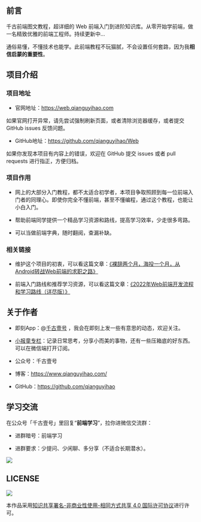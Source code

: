 
## 前言

千古前端图文教程，超详细的 Web 前端入门到进阶知识库。从零开始学前端，做一名精致优雅的前端工程师。持续更新中...

通俗易懂，不懂技术也能学。此前端教程不玩猫腻，不会设置任何套路，因为我**相信启蒙的重要性**。


## 项目介绍

### 项目地址

- 官网地址：<https://web.qianguyihao.com>

如果官网打开异常，请先尝试强制刷新页面，或者清除浏览器缓存，或者提交 GitHub issues 反馈问题。

- GitHub地址：<https://github.com/qianguyihao/Web>

如果你发现本项目有内容上的错误，欢迎在 GitHub 提交 issues 或者 pull requests 进行指正，方便归档。

### 项目作用

- 网上的大部分入门教程，都不太适合初学者，本项目争取照顾到每一位前端入门者的同理心。即使你完全不懂前端，甚至不懂编程，通过这个教程，也能让小白入门。

- 帮助前端同学提供一个精品学习资源和路线，提高学习效率，少走很多弯路。

- 可以当做前端字典，随时翻阅，查漏补缺。

### 相关链接

- 维护这个项目的初衷，可以看这篇文章：[《裸辞两个月，海投一个月，从Android转战Web前端的求职之路》](https://www.cnblogs.com/qianguyihao/p/8732781.html)

- 前端入门路线和推荐学习资源，可以看这篇文章：[《2022年Web前端开发流程和学习路线（详尽版）》](https://www.cnblogs.com/qianguyihao/p/16370961.html)



## 关于作者

- 即刻App：@[千古壹号](https://web.okjike.com/u/smyhvae) ，我会在即刻上发一些有意思的动态，欢迎关注。

- [小报童专栏](https://xiaobot.net/p/qianguyihao/)：记录日常思考，分享小而美的事物，还有一些压箱底的好东西。可以在微信端打开订阅。

- 公众号：千古壹号

- 博客：<https://www.qianguyihao.com/>

- GitHub：<https://github.com/qianguyihao>

## 学习交流

在公众号「千古壹号」里回复“**前端学习**”，拉你进微信交流群：

- 进群暗号：前端学习

- 进群要求：少提问、少闲聊、多分享（不适合长期潜水）。

![](https://img.smyhvae.com/20210329_1930.png)


## LICENSE

![](http://img.smyhvae.com/20210331_CC-BY-NC-SA.png)

本作品采用[知识共享署名-非商业性使用-相同方式共享 4.0 国际许可协议](https://creativecommons.org/licenses/by-nc-sa/4.0/)进行许可。
